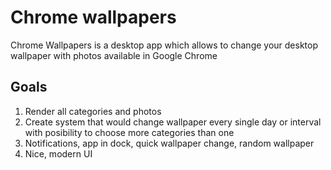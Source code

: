 # Chrome wallpapers
Chrome Wallpapers is a desktop app which allows to change your desktop wallpaper with photos available in Google Chrome

## Goals
1. Render all categories and photos
2. Create system that would change wallpaper every single day or interval with posibility to choose more categories than one
3. Notifications, app in dock, quick wallpaper change, random wallpaper
4. Nice, modern UI
